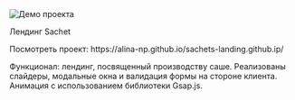<img src="https://i.ibb.co/6W3xDgH/Screenshot-20250109-150540.png" alt="Демо проекта">
<p>Лендинг Sachet</p>
<p>Посмотреть проект: https://alina-np.github.io/sachets-landing.github.ip/</p>
<p>Функционал: лендинг, посвященный производству саше. Реализованы слайдеры, модальные окна и валидация формы на стороне клиента. Анимация с использованием библиотеки Gsap.js.</p>
